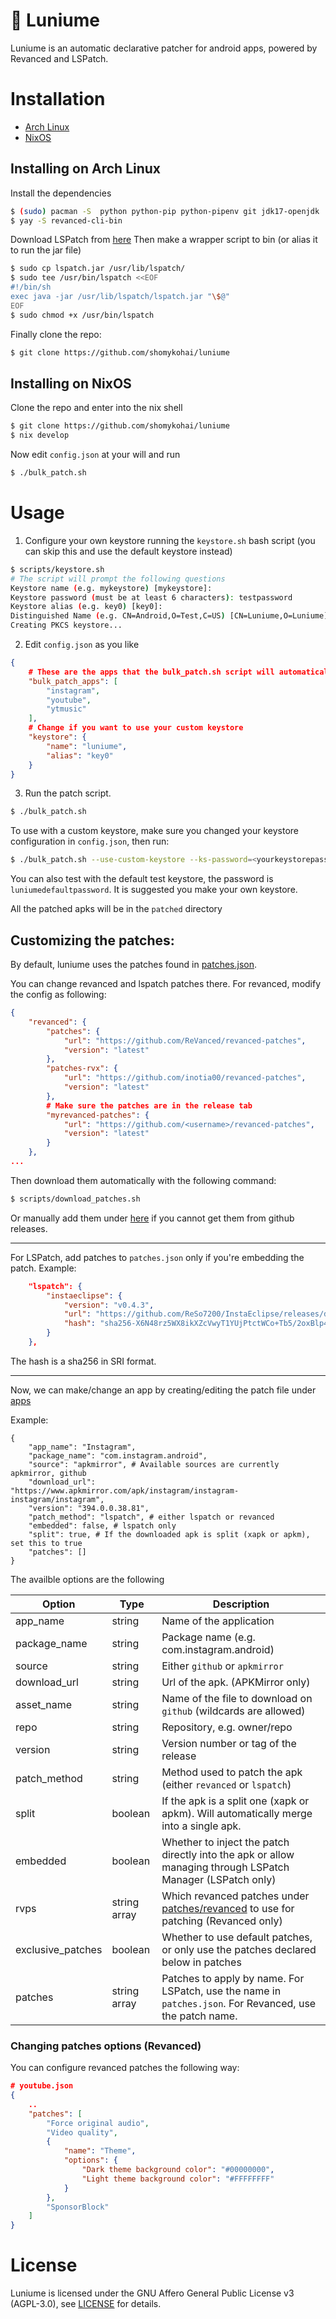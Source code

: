 # 🌙 Luniume

Luniume is an automatic declarative patcher for android apps, powered by Revanced and LSPatch.

# Installation

- [Arch Linux](#installing-on-arch-linux)
- [NixOS](#installing-on-nixos)


## Installing on Arch Linux

Install the dependencies
```sh
$ (sudo) pacman -S  python python-pip python-pipenv git jdk17-openjdk
$ yay -S revanced-cli-bin 
```

Download LSPatch from [here](https://github.com/JingMatrix/LSPatch)
Then make a wrapper script to bin (or alias it to run the jar file)
```sh
$ sudo cp lspatch.jar /usr/lib/lspatch/
$ sudo tee /usr/bin/lspatch <<EOF
#!/bin/sh
exec java -jar /usr/lib/lspatch/lspatch.jar "\$@"
EOF
$ sudo chmod +x /usr/bin/lspatch
```

Finally clone the repo:
```sh
$ git clone https://github.com/shomykohai/luniume
```

## Installing on NixOS

Clone the repo and enter into the nix shell
```sh
$ git clone https://github.com/shomykohai/luniume
$ nix develop
```

Now edit `config.json` at your will and run
```sh
$ ./bulk_patch.sh
```

# Usage

1. Configure your own keystore running the `keystore.sh` bash script (you can skip this and use the default keystore instead)

```sh
$ scripts/keystore.sh
# The script will prompt the following questions
Keystore name (e.g. mykeystore) [mykeystore]:
Keystore password (must be at least 6 characters): testpassword
Keystore alias (e.g. key0) [key0]:
Distinguished Name (e.g. CN=Android,O=Test,C=US) [CN=Luniume,O=Luniume]:
Creating PKCS keystore...
```

2. Edit `config.json` as you like

```json
{
    # These are the apps that the bulk_patch.sh script will automatically patch
    "bulk_patch_apps": [
        "instagram",
        "youtube",
        "ytmusic"
    ],
    # Change if you want to use your custom keystore
    "keystore": {
        "name": "luniume",
        "alias": "key0"
    }
}
```

3. Run the patch script.

```sh
$ ./bulk_patch.sh
```

To use with a custom keystore, make sure you changed your keystore configuration in `config.json`, then run:
```sh
$ ./bulk_patch.sh --use-custom-keystore --ks-password=<yourkeystorepassword>
```

You can also test with the default test keystore, the password is `luniumedefaultpassword`.
It is suggested you make your own keystore.

All the patched apks will be in the `patched` directory

## Customizing the patches:

By default, luniume uses the patches found in [patches.json](patches/patches.json).

You can change revanced and lspatch patches there.
For revanced, modify the config as following:

```json
{
    "revanced": {
        "patches": {
            "url": "https://github.com/ReVanced/revanced-patches",
            "version": "latest"
        },
        "patches-rvx": {
            "url": "https://github.com/inotia00/revanced-patches",
            "version": "latest"
        },
        # Make sure the patches are in the release tab
        "myrevanced-patches": {
            "url": "https://github.com/<username>/revanced-patches",
            "version": "latest"
        }
    },
...
```

Then download them automatically with the following command:
```sh
$ scripts/download_patches.sh
```

Or manually add them under [here](patches/revanced/) if you cannot get them from github releases.

--- 
For LSPatch, add patches to `patches.json` only if you're embedding the patch.
Example:

```json
    "lspatch": {
        "instaeclipse": {
            "version": "v0.4.3",
            "url": "https://github.com/ReSo7200/InstaEclipse/releases/download/v0.4.3/InstaEclipse.0.4.3.apk",
            "hash": "sha256-X6N48rz5WX8ikXZcVwyT1YUjPtctWCo+Tb5/2oxBlp4="
        }
    },
```

The hash is a sha256 in SRI format.

---

Now, we can make/change an app by creating/editing the patch file under [apps](/apps/)

Example:
```
{
    "app_name": "Instagram",
    "package_name": "com.instagram.android",
    "source": "apkmirror", # Available sources are currently apkmirror, github
    "download_url": "https://www.apkmirror.com/apk/instagram/instagram-instagram/instagram",
    "version": "394.0.0.38.81",
    "patch_method": "lspatch", # either lspatch or revanced
    "embedded": false, # lspatch only
    "split": true, # If the downloaded apk is split (xapk or apkm), set this to true
    "patches": []
}
```

The availble options are the following

| Option        | Type        | Description                                                    |
| ------------- | ----------- | -------------------------------------------------------------- |
| app_name      | string      | Name of the application                           |
| package_name  | string      | Package name (e.g. com.instagram.android)                             |
| source        | string      | Either `github` or `apkmirror`                                 |
| download_url  | string      | Url of the apk. (APKMirror only)                               |
| asset_name    | string      | Name of the file to download on `github` (wildcards are allowed) |
| repo          | string      | Repository, e.g. owner/repo                                    |
| version       | string      | Version number or tag of the release                           |
| patch_method  | string      | Method used to patch the apk (either `revanced` or `lspatch`)  |
| split         | boolean     | If the apk is a split one (xapk or apkm). Will automatically merge into a single apk.         |
| embedded      | boolean     | Whether to inject the patch directly into the apk or allow managing through LSPatch Manager (LSPatch only)              |
| rvps          | string array| Which revanced patches under [patches/revanced](/patches/revanced/) to use for patching (Revanced only) |
| exclusive_patches | boolean | Whether to use default patches, or only use the patches declared below in patches | 
| patches       | string array| Patches to apply by name. For LSPatch, use the name in `patches.json`. For Revanced, use the patch name.                    |


### Changing patches options (Revanced)

You can configure revanced patches the following way:

```json
# youtube.json
{
    ..
    "patches": [
        "Force original audio",
        "Video quality",
        {
            "name": "Theme",
            "options": {
                "Dark theme background color": "#00000000",
                "Light theme background color": "#FFFFFFFF"
            }
        },
        "SponsorBlock"
    ]
}
```


# License

Luniume is licensed under the GNU Affero General Public License v3 (AGPL-3.0), see [LICENSE](LICENSE) for details.